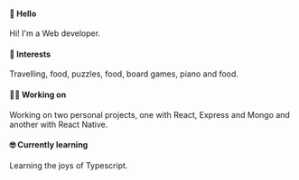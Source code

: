 #### 👀 Hello
Hi! I'm a Web developer.

#### 🧐 Interests
Travelling, food, puzzles, food, board games, piano and food.

#### 💪🏻 Working on
Working on two personal projects, one with React, Express and Mongo and another with React Native.

#### 🤓 Currently learning
Learning the joys of Typescript.

